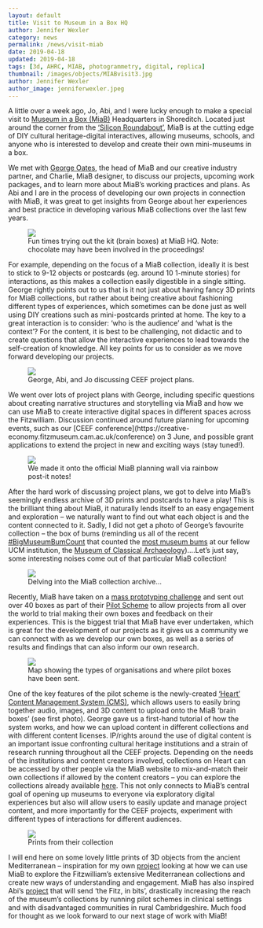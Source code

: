 ```yaml
---
layout: default
title: Visit to Museum in a Box HQ
author: Jennifer Wexler
category: news
permalink: /news/visit-miab
date: 2019-04-18
updated: 2019-04-18
tags: [3d, AHRC, MIAB, photogrammetry, digital, replica]
thumbnail: /images/objects/MIABvisit3.jpg
author: Jennifer Wexler
author_image: jenniferwexler.jpeg
---
```

A little over a week ago, Jo, Abi, and I were lucky enough to make a special visit to [Museum in a Box (MiaB)](http://www.museuminabox.org/) Headquarters in Shoreditch. Located  just around the corner from the [‘Silicon Roundabout’](https://www.hoxtonmix.com/silicon-roundabout/), MiaB is at the cutting edge of DIY cultural heritage-digital interactives, allowing museums, schools, and anyone who is interested to develop and create their own mini-museums in a box.

We met with [George Oates](/_partners/museuminabox.md), the head of MiaB and our creative industry partner, and Charlie, MiaB designer, to discuss our projects, upcoming work packages, and to learn more about MiaB’s working practices and plans. As Abi and I are in the process of developing our own projects in connection with MiaB, it was great to get insights from George about her experiences and best practice in developing various MiaB collections over the last few years.

<figure class="figure">

<img src="/images/objects/MIABvisit3.jpg" class="img-fluid" />

<figcaption class="figure-caption">Fun times trying out the kit (brain boxes) at MiaB HQ. Note: chocolate may have been involved in the proceedings!</figcaption>

</figure>

For example, depending on the focus of a MiaB collection, ideally it is best to stick to 9-12 objects or postcards (eg. around 10 1-minute stories) for interactions, as this makes a collection easily digestible in a single sitting. George rightly points out to us that is it not just about having fancy 3D prints for MiaB collections, but rather about being creative about fashioning different types of experiences, which sometimes can be done just as well using DIY creations such as mini-postcards printed at home. The key to a great interaction is to consider: ‘who is the audience’ and ‘what is the context’? For the content, it is best to be challenging, not didactic and to create questions that allow the interactive experiences to lead towards the self-creation of knowledge. All key points for us to consider as we move forward developing our projects.  

<figure class="figure">

<img src="/images/objects/MIABvisit4.jpg)" class="img-fluid"/>

<figcaption class="figure-caption">
George, Abi, and Jo discussing CEEF project plans.
</figcaption>

</figure>
We went over lots of project plans with George, including specific questions about creating narrative structures and storytelling via MiaB and how we can use MiaB to create interactive digital spaces in different spaces across the Fitzwilliam. Discussion continued around future planning for upcoming events, such as our [CEEF conference](https://creative-economy.fitzmuseum.cam.ac.uk/conference) on 3 June, and possible grant applications to extend the project in new and exciting ways (stay tuned!).

<figure class="figure">

<img src="/images/objects/MIABvisit5.jpg" class="img-fluid"/>
<figcaption class="figure-caption">
We made it onto the official MiaB planning wall via rainbow post-it notes!
</figcaption>

</figure>

After the hard work of discussing project plans, we got to delve into MiaB’s seemingly endless archive of 3D prints and postcards to have a play! This is the brilliant thing about MiaB, it naturally lends itself to an easy engagement and exploration – we naturally want to find out what each object is and the content connected to it. Sadly, I did not get a photo of George’s favourite collection – the box of bums (reminding us all of the recent [#BigMuseumBumCount](https://twitter.com/museumbums) that counted the [most museum bums](https://www.cambridgeindependent.co.uk/whats-on/museum-bums-why-cambridge-could-be-top-of-the-bots-in-a-cheeky-competition-9061564/) at our fellow UCM institution, the [Museum of Classical Archaeology](https://www.classics.cam.ac.uk/museum))….Let’s just say, some interesting noises come out of that particular MiaB collection!

<figure class="figure">

<img src="/images/objects/MIABvisit2.jpg" class="img-fluid"/>

<figcaption class="figure-caption">
Delving into the MiaB collection archive…
</figcaption>

</figure>

Recently, MiaB have taken on a [mass prototyping challenge](http://www.museuminabox.org/make-your-own-a-visual-essay/) and sent out over 40 boxes as part of their [Pilot Scheme](http://www.museuminabox.org/if-the-pilot-was-wildly-successful-what-might-that-look-like-for-you/) to allow projects from all over the world to trial making their own boxes and feedback on their experiences. This is the biggest trial that MiaB have ever undertaken, which is great for the development of our projects as it gives us a community we can connect with as we develop our own boxes, as well as a series of results and findings that can also inform our own research.

<figure class="figure">

<img src="/images/objects/MIABvisit1.jpg" class="img-fluid"/>

<figcaption class="figure-caption">
Map showing the types of organisations and where pilot boxes have been sent.
</figcaption>

</figure>

One of the key features of the pilot scheme is the newly-created [‘Heart’ Content Management System (CMS)](https://heart.museuminabox.org/), which allows users to easily bring together audio, images, and 3D content to upload onto the MiaB ‘brain boxes’ (see first photo). George gave us a first-hand tutorial of how the system works, and how we can upload content in different collections and with different content licenses. IP/rights around the use of digital content is an important issue confronting cultural heritage institutions and a strain of research running throughout all the CEEF projects. Depending on the needs of the institutions and content creators involved, collections on Heart can be accessed by other people via the MiaB website to mix-and-match their own collections if allowed by the content creators – you can explore the collections already available [here](https://heart.museuminabox.org/collections/). This not only connects to MiaB’s central goal of opening up museums to everyone via exploratory digital experiences but also will allow users to easily update and manage project content, and more importantly for the CEEF projects, experiment with different types of interactions for different audiences.

<figure class="figure">

<img src="/images/objects/MIABvisit7.jpg" class="img-fluid" />

<figcaption class="figure-caption">
Prints from their collection
</figcaption>

</figure>

I will end here on some lovely little prints of 3D objects from the ancient Mediterranean – inspiration for my own [project](https://creative-economy.fitzmuseum.cam.ac.uk/projects/project-four-miab-mediterranean/) looking at how we can use MiaB to explore the Fitzwilliam’s extensive Mediterranean collections and create new ways of understanding and engagement. MiaB has also inspired Abi’s [project](https://creative-economy.fitzmuseum.cam.ac.uk/projects/project-three-miab-food/) that will send ‘the Fitz, in bits’, drastically increasing the reach of the museum’s collections by running pilot schemes in clinical settings and with disadvantaged communities in rural Cambridgeshire. Much food for thought as we look forward to our next stage of work with MiaB!
